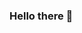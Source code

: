### Hello there 👋

<!--
**nickkies/nickkies** is a ✨ _special_ ✨ repository because its `README.md` (this file) appears on your GitHub profile.

Here are some ideas to get you started:

- 🔭 I’m currently working on ...

- 👯 I’m looking to collaborate on ...
- 🤔 I’m looking for help with ...
- 💬 Ask me about ...
- 📫 How to reach me: ...
- 😄 Pronouns: ...
- ⚡ Fun fact: ...


- 🌱 I’m currently learning ...

 [![Nick's GitHub stats](https://github-readme-stats.vercel.app/api/top-langs/?username=nickkies)](https://github.com/NickKies)
